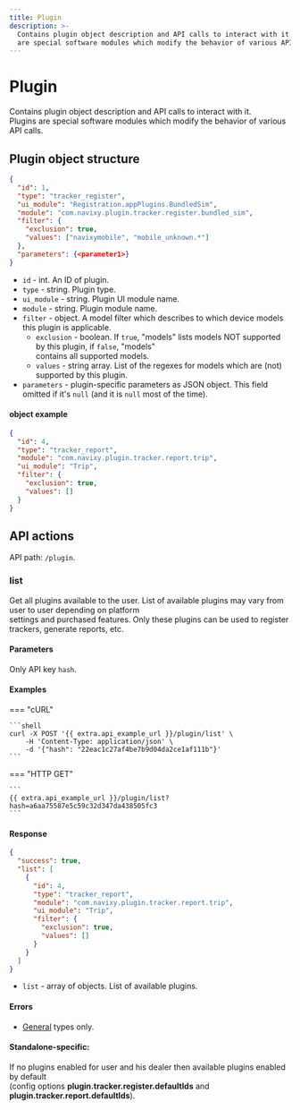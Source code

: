 ```yaml
---
title: Plugin
description: >-
  Contains plugin object description and API calls to interact with it. Plugins
  are special software modules which modify the behavior of various API calls.
---
```


# Plugin

Contains plugin object description and API calls to interact with it.\
Plugins are special software modules which modify the behavior of various API calls.

## Plugin object structure

```json
{
  "id": 1,
  "type": "tracker_register",
  "ui_module": "Registration.appPlugins.BundledSim",
  "module": "com.navixy.plugin.tracker.register.bundled_sim",
  "filter": {
    "exclusion": true,
    "values": ["navixymobile", "mobile_unknown.*"]
  },
  "parameters": {<parameter1>}
}
```

* `id` - int. An ID of plugin.
* `type` - string. Plugin type.
* `ui_module` - string. Plugin UI module name.
* `module` - string. Plugin module name.
* `filter` - object. A model filter which describes to which device models this plugin is applicable.
  * `exclusion` - boolean. If `true`, "models" lists models NOT supported by this plugin, if `false`, "models"\
    contains all supported models.
  * `values` - string array. List of the regexes for models which are (not) supported by this plugin.
* `parameters` - plugin-specific parameters as JSON object. This field omitted if it's `null` (and it is `null` most of the time).

#### object example

```json
{
  "id": 4,
  "type": "tracker_report",
  "module": "com.navixy.plugin.tracker.report.trip",
  "ui_module": "Trip",
  "filter": {
    "exclusion": true,
    "values": []
  }
}
```

## API actions

API path: `/plugin`.

### list

Get all plugins available to the user. List of available plugins may vary from user to user depending on platform\
settings and purchased features. Only these plugins can be used to register trackers, generate reports, etc.

#### Parameters

Only API key `hash`.

#### Examples

\=== "cURL"

````
```shell
curl -X POST '{{ extra.api_example_url }}/plugin/list' \
    -H 'Content-Type: application/json' \
    -d '{"hash": "22eac1c27af4be7b9d04da2ce1af111b"}'
```
````

\=== "HTTP GET"

````
```
{{ extra.api_example_url }}/plugin/list?hash=a6aa75587e5c59c32d347da438505fc3
```
````

#### Response

```json
{
  "success": true,
  "list": [
    {
      "id": 4,
      "type": "tracker_report",
      "module": "com.navixy.plugin.tracker.report.trip",
      "ui_module": "Trip",
      "filter": {
        "exclusion": true,
        "values": []
      }
    }
  ]
}
```

* `list` - array of objects. List of available plugins.

#### Errors

* [General](../../../../general/errors.md#error-codes) types only.

#### Standalone-specific:

If no plugins enabled for user and his dealer then available plugins enabled by default\
(config options **plugin.tracker.register.defaultIds** and **plugin.tracker.report.defaultIds**).
